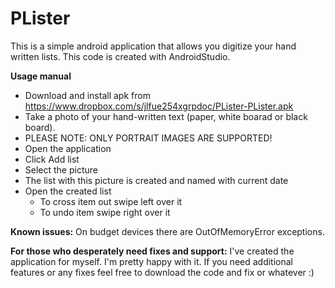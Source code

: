 PLister
=======

This is a simple android application that allows you digitize your hand written lists.
This code is created with AndroidStudio.

**Usage manual**

*   Download and install apk from https://www.dropbox.com/s/jlfue254xgrpdoc/PLister-PLister.apk
*   Take a photo of your hand-written text (paper, white boarad or black board). 
*   PLEASE NOTE: ONLY PORTRAIT IMAGES ARE SUPPORTED!
*   Open the application
*   Click Add list
*   Select the picture
*   The list with this picture is created and named with current date
*   Open the created list
    * To cross item out swipe left over it
    * To undo item swipe right over it
   
**Known issues:** On budget devices there are OutOfMemoryError exceptions.

**For those who desperately need fixes and support:**
I've created the application for myself. I'm pretty happy with it.
If you need additional features or any fixes feel free to download the code and fix or whatever :)

   

